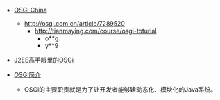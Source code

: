  - [OSGi China](http://osgi.com.cn)
    - http://osgi.com.cn/article/7289520
        - http://tianmaying.com/course/osgi-toturial
            - o**g
            - y**9

 - [J2EE高手眼里的OSGi](http://www.searchsoa.com.cn/showcontent_57045.htm)
 - [OSGi简介](http://www.iteye.com/topic/1124145)
    - OSGi的主要职责就是为了让开发者能够建动态化、模块化的Java系统。